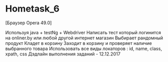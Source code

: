 # Hometask_6

[Браузер Opera 49.0]

Используя java + testNg + Webdriver
Написать тест который логинится на onliner.by  или любой другой интернет магазин
Выбирает рандомный продукт
Кладет в корзину
Заходит в корзину и проверяет наличие выбранного товара
Использовать все виды локаторов : id, name, class, xpath, css
Дэдлайн выполнения заданий - 12.12.2017


